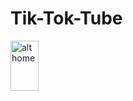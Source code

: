 # Tik-Tok-Tube
<img src="https://user-images.githubusercontent.com/68494371/216824517-75e2c3fe-d45f-4c76-b0bd-2eef3242f78e.png" alt="alt home" style="width:30%;height:80">

